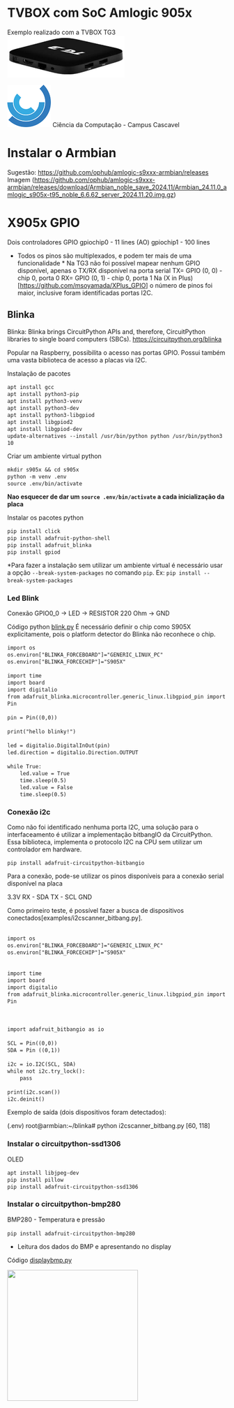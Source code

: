 # TVBOX com SoC Amlogic 905x
Exemplo realizado com a TVBOX TG3
<img src="https://github.com/msoyamada/s905x_GPIO/blob/main/images/tg3.jpg" width="270" height="95"> 

<img src="https://github.com/msoyamada/XPlus_GPIO/blob/main/screenshots/LogoCC-Copia.png" width="100" height="97">
Ciência da Computação - Campus Cascavel


# Instalar o Armbian
Sugestão: https://github.com/ophub/amlogic-s9xxx-armbian/releases
Imagem (https://github.com/ophub/amlogic-s9xxx-armbian/releases/download/Armbian_noble_save_2024.11/Armbian_24.11.0_amlogic_s905x-t95_noble_6.6.62_server_2024.11.20.img.gz)


# X905x GPIO 
Dois controladores GPIO
gpiochip0 - 11 lines (AO)
gpiochip1 - 100 lines 

* Todos os pinos são multiplexados, e podem ter mais de uma funcionalidade *
Na TG3 não foi possível mapear nenhum GPIO disponível, apenas o TX/RX disponível na porta serial 
TX= GPIO (0, 0)  - chip 0, porta 0
RX= GPIO (0, 1) - chip 0, porta 1
Na (X in Plus)[https://github.com/msoyamada/XPlus_GPIO] o número de pinos foi maior, inclusive foram identificadas portas I2C.


## Blinka 
Blinka: Blinka brings CircuitPython APIs and, therefore, CircuitPython libraries to single board computers (SBCs). https://circuitpython.org/blinka

Popular na Raspberry, possibilita o acesso nas portas GPIO. Possui também uma vasta biblioteca de acesso a placas via I2C.


Instalação de pacotes
```
apt install gcc
apt install python3-pip
apt install python3-venv
apt install python3-dev
apt install python3-libgpiod
apt install libgpiod2
apt install libgpiod-dev
update-alternatives --install /usr/bin/python python /usr/bin/python3 10
```

Criar um ambiente virtual python
```
mkdir s905x && cd s905x
python -m venv .env
source .env/bin/activate 
```
**Nao esquecer de dar um `source .env/bin/activate` a cada inicialização da placa**


Instalar os pacotes python
```
pip install click 
pip install adafruit-python-shell 
pip install adafruit_blinka 
pip install gpiod
```

*Para fazer a instalação sem utilizar um ambiente virtual é necessário usar a opção `--break-system-packages` no comando `pip`. Ex: `pip install --break-system-packages`

### Led Blink 
Conexão
GPIO0_0 -> LED -> RESISTOR 220 Ohm -> GND


Código python [blink.py](examples/s905x_blink.py)
É necessário definir o chip como S905X explicitamente, pois o platform detector do Blinka não reconhece o chip.

```
import os
os.environ["BLINKA_FORCEBOARD"]="GENERIC_LINUX_PC"
os.environ["BLINKA_FORCECHIP"]="S905X"

import time
import board
import digitalio
from adafruit_blinka.microcontroller.generic_linux.libgpiod_pin import Pin

pin = Pin((0,0))

print("hello blinky!")

led = digitalio.DigitalInOut(pin)
led.direction = digitalio.Direction.OUTPUT

while True:
    led.value = True
    time.sleep(0.5)
    led.value = False
    time.sleep(0.5)

```

### Conexão i2c
Como não foi identificado nenhuma porta I2C, uma solução para o interfaceamento é utilizar a implementação bitbangIO da CircuitPython. Essa biblioteca, implementa o protocolo I2C na CPU sem utilizar um controlador em hardware.

```
pip install adafruit-circuitpython-bitbangio
```

Para a conexão, pode-se utilizar os pinos disponíveis para a conexão serial disponível na placa 

3.3V
RX  - SDA
TX  - SCL
GND


Como primeiro teste, é possível fazer a busca de dispositivos conectados[examples/i2cscanner_bitbang.py]. 

```

import os
os.environ["BLINKA_FORCEBOARD"]="GENERIC_LINUX_PC"
os.environ["BLINKA_FORCECHIP"]="S905X"


import time
import board
import digitalio
from adafruit_blinka.microcontroller.generic_linux.libgpiod_pin import Pin



import adafruit_bitbangio as io

SCL = Pin((0,0))
SDA = Pin ((0,1))

i2c = io.I2C(SCL, SDA)
while not i2c.try_lock():
    pass

print(i2c.scan())
i2c.deinit()
```

Exemplo de saída (dois dispositivos foram detectados):

(.env) root@armbian:~/blinka# python i2cscanner_bitbang.py
[60, 118]


### Instalar o circuitpython-ssd1306 

OLED 

```
apt install libjpeg-dev
pip install pillow 
pip install adafruit-circuitpython-ssd1306 
```

### Instalar o circuitpython-bmp280
BMP280 - Temperatura e pressão

`pip install adafruit-circuitpython-bmp280`

- Leitura dos dados do BMP e apresentando no display
 
Código [displaybmp.py](examples/bmp_ssd_s905.py)

<img src="https://github.com/msoyamada/XPlus_GPIO/blob/main/images/bmpdisplay.jpg" width="300" height="300">







 
